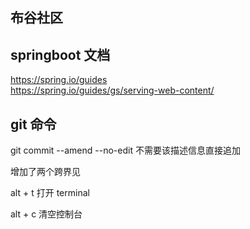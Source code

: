 ## 布谷社区

## springboot 文档
https://spring.io/guides <br>
https://spring.io/guides/gs/serving-web-content/

## git 命令
git commit --amend --no-edit
不需要该描述信息直接追加

增加了两个跨界见

alt + t 打开 terminal

alt + c 清空控制台
